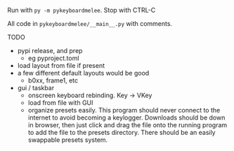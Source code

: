 Run with `py -m pykeyboardmelee`. Stop with CTRL-C

All code in `pykeyboardmelee/__main__.py` with comments.

TODO
- pypi release, and prep
  - eg pyproject.toml
- load layout from file if present
- a few different default layouts would be good
  - b0xx, frame1, etc
- gui / taskbar
  - onscreen keyboard rebinding. Key -> VKey
  - load from file with GUI
  - organize presets easily. This program should never connect to the internet to avoid becoming a keylogger. Downloads should be down in browser, then just click and drag the file onto the running program to add the file to the presets directory. There should be an easily swappable presets system.

